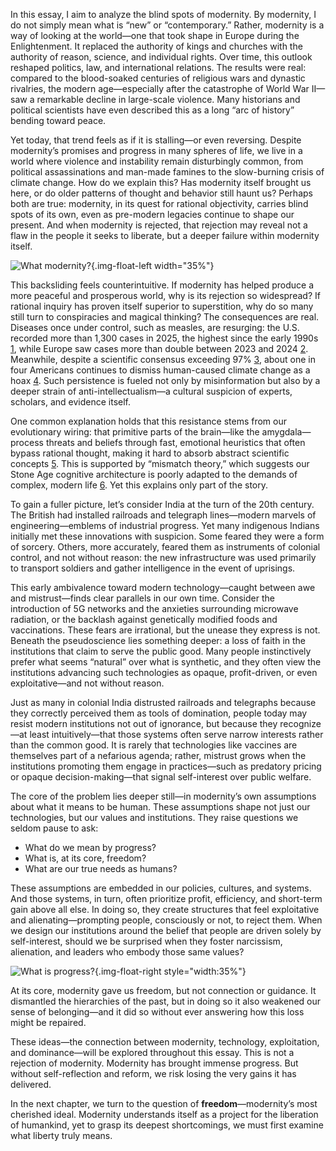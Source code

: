 In this essay, I aim to analyze the blind spots of modernity. By modernity, I do not simply mean what is “new” or “contemporary.” Rather, modernity is a way of looking at the world—one that took shape in Europe during the Enlightenment. It replaced the authority of kings and churches with the authority of reason, science, and individual rights. Over time, this outlook reshaped politics, law, and international relations. The results were real: compared to the blood-soaked centuries of religious wars and dynastic rivalries, the modern age—especially after the catastrophe of World War II—saw a remarkable decline in large-scale violence. Many historians and political scientists have even described this as a long “arc of history” bending toward peace.

Yet today, that trend feels as if it is stalling—or even reversing. Despite modernity’s promises and progress in many spheres of life, we live in a world where violence and instability remain disturbingly common, from political assassinations and man-made famines to the slow-burning crisis of climate change. How do we explain this? Has modernity itself brought us here, or do older patterns of thought and behavior still haunt us? Perhaps both are true: modernity, in its quest for rational objectivity, carries blind spots of its own, even as pre-modern legacies continue to shape our present. And when modernity is rejected, that rejection may reveal not a flaw in the people it seeks to liberate, but a deeper failure within modernity itself.

![What modernity?](./anti-intellectualism.png){.img-float-left width="35%"}

This backsliding feels counterintuitive. If modernity has helped produce a more peaceful and prosperous world, why is its rejection so widespread? If rational inquiry has proven itself superior to superstition, why do so many still turn to conspiracies and magical thinking? The consequences are real. Diseases once under control, such as measles, are resurging: the U.S. recorded more than 1,300 cases in 2025, the highest since the early 1990s [1](https://people.com/measles-cases-at-record-high-since-being-eliminated-in-2000-11768617), while Europe saw cases more than double between 2023 and 2024 [2](https://www.ft.com/content/bfbc8afc-111d-4975-9381-0fc69ccd7b0f). Meanwhile, despite a scientific consensus exceeding 97% [3](https://en.wikipedia.org/wiki/Scientific_consensus_on_climate_change), about one in four Americans continues to dismiss human-caused climate change as a hoax [4](https://misinforeview.hks.harvard.edu/articleunderstanding-climate-change-conspiracy-beliefs-a-comparative-outlook). Such persistence is fueled not only by misinformation but also by a deeper strain of anti-intellectualism—a cultural suspicion of experts, scholars, and evidence itself.

One common explanation holds that this resistance stems from our evolutionary wiring: that primitive parts of the brain—like the amygdala—process threats and beliefs through fast, emotional heuristics that often bypass rational thought, making it hard to absorb abstract scientific concepts [5](https://en.wikipedia.org/wiki/Thinking,_Fast_and_Slow). This is supported by “mismatch theory,” which suggests our Stone Age cognitive architecture is poorly adapted to the demands of complex, modern life [6](https://en.wikipedia.org/wiki/Evolutionary_mismatch). Yet this explains only part of the story. 

To gain a fuller picture, let’s consider India at the turn of the 20th century. The British had installed railroads and telegraph lines—modern marvels of engineering—emblems of industrial progress. Yet many indigenous Indians initially met these innovations with suspicion. Some feared they were a form of sorcery. Others, more accurately, feared them as instruments of colonial control, and not without reason: the new infrastructure was used primarily to transport soldiers and gather intelligence in the event of uprisings.

This early ambivalence toward modern technology—caught between awe and mistrust—finds clear parallels in our own time. Consider the introduction of 5G networks and the anxieties surrounding microwave radiation, or the backlash against genetically modified foods and vaccinations. These fears are irrational, but the unease they express is not. Beneath the pseudoscience lies something deeper: a loss of faith in the institutions that claim to serve the public good. Many people instinctively prefer what seems “natural” over what is synthetic, and they often view the institutions advancing such technologies as opaque, profit-driven, or even exploitative—and not without reason.

Just as many in colonial India distrusted railroads and telegraphs because they correctly perceived them as tools of domination, people today may resist modern institutions not out of ignorance, but because they recognize—at least intuitively—that those systems often serve narrow interests rather than the common good. It is rarely that technologies like vaccines are themselves part of a nefarious agenda; rather, mistrust grows when the institutions promoting them engage in practices—such as predatory pricing or opaque decision-making—that signal self-interest over public welfare.

The core of the problem lies deeper still—in modernity’s own assumptions about what it means to be human. These assumptions shape not just our technologies, but our values and institutions. They raise questions we seldom pause to ask: 

* What do we mean by progress? 
* What is, at its core, freedom? 
* What are our true needs as humans? 

These assumptions are embedded in our policies, cultures, and systems. And those systems, in turn, often prioritize profit, efficiency, and short-term gain above all else. In doing so, they create structures that feel exploitative and alienating—prompting people, consciously or not, to reject them. When we design our institutions around the belief that people are driven solely by self-interest, should we be surprised when they foster narcissism, alienation, and leaders who embody those same values?

![What is progress?](./paradox_of_progress.png){.img-float-right style="width:35%"}

At its core, modernity gave us freedom, but not connection or guidance. It dismantled the hierarchies of the past, but in doing so it also weakened our sense of belonging—and it did so without ever answering how this loss might be repaired. 

These ideas—the connection between modernity, technology, exploitation, and dominance—will be explored throughout this essay. This is not a rejection of modernity. Modernity has brought immense progress. But without self-reflection and reform, we risk losing the very gains it has delivered.

In the next chapter, we turn to the question of **freedom**—modernity’s most cherished ideal. Modernity understands itself as a project for the liberation of humankind, yet to grasp its deepest shortcomings, we must first examine what liberty truly means.  